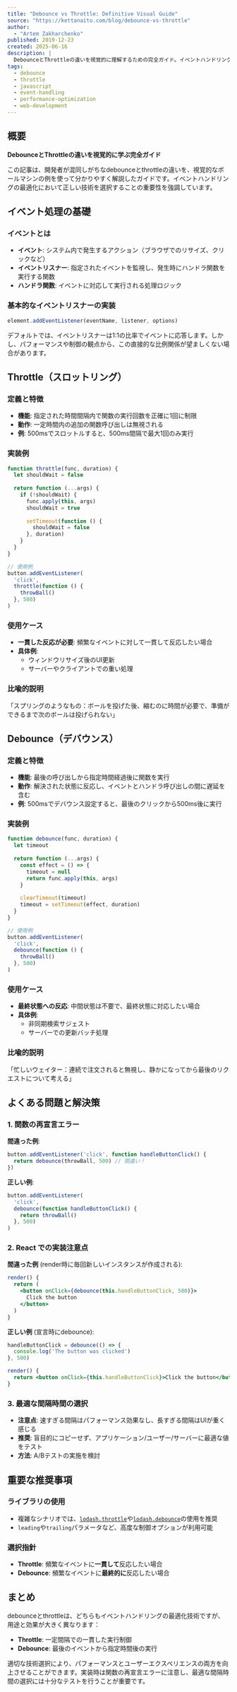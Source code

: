 ```yaml
---
title: "Debounce vs Throttle: Definitive Visual Guide"
source: "https://kettanaito.com/blog/debounce-vs-throttle"
author:
  - "Artem Zakharchenko"
published: 2019-12-23
created: 2025-06-16
description: |
  DebounceとThrottleの違いを視覚的に理解するための完全ガイド。イベントハンドリングの最適化技術について、実装例とベストプラクティスを含めて詳しく解説。
tags:
  - debounce
  - throttle
  - javascript
  - event-handling
  - performance-optimization
  - web-development
---
```


## 概要

**DebounceとThrottleの違いを視覚的に学ぶ完全ガイド**

この記事は、開発者が混同しがちなdebounceとthrottleの違いを、視覚的なボールマシンの例を使って分かりやすく解説したガイドです。イベントハンドリングの最適化において正しい技術を選択することの重要性を強調しています。

## イベント処理の基礎

### イベントとは

- **イベント**: システム内で発生するアクション（ブラウザでのリサイズ、クリックなど）
- **イベントリスナー**: 指定されたイベントを監視し、発生時にハンドラ関数を実行する関数
- **ハンドラ関数**: イベントに対応して実行される処理ロジック

### 基本的なイベントリスナーの実装

```javascript
element.addEventListener(eventName, listener, options)
```

デフォルトでは、イベントリスナーは1:1の比率でイベントに応答します。しかし、パフォーマンスや制御の観点から、この直接的な比例関係が望ましくない場合があります。

## Throttle（スロットリング）

### 定義と特徴

- **機能**: 指定された時間間隔内で関数の実行回数を正確に1回に制限
- **動作**: 一定時間内の追加の関数呼び出しは無視される
- **例**: 500msでスロットルすると、500ms間隔で最大1回のみ実行

### 実装例

```javascript
function throttle(func, duration) {
  let shouldWait = false
  
  return function (...args) {
    if (!shouldWait) {
      func.apply(this, args)
      shouldWait = true
      
      setTimeout(function () {
        shouldWait = false
      }, duration)
    }
  }
}

// 使用例
button.addEventListener(
  'click',
  throttle(function () {
    throwBall()
  }, 500)
)
```

### 使用ケース

- **一貫した反応が必要**: 頻繁なイベントに対して一貫して反応したい場合
- **具体例**:
  - ウィンドウリサイズ後のUI更新
  - サーバーやクライアントでの重い処理

### 比喩的説明

「スプリングのようなもの：ボールを投げた後、縮むのに時間が必要で、準備ができるまで次のボールは投げられない」

## Debounce（デバウンス）

### 定義と特徴

- **機能**: 最後の呼び出しから指定時間経過後に関数を実行
- **動作**: 解決された状態に反応し、イベントとハンドラ呼び出しの間に遅延を含む
- **例**: 500msでデバウンス設定すると、最後のクリックから500ms後に実行

### 実装例

```javascript
function debounce(func, duration) {
  let timeout
  
  return function (...args) {
    const effect = () => {
      timeout = null
      return func.apply(this, args)
    }
    
    clearTimeout(timeout)
    timeout = setTimeout(effect, duration)
  }
}

// 使用例
button.addEventListener(
  'click',
  debounce(function () {
    throwBall()
  }, 500)
)
```

### 使用ケース

- **最終状態への反応**: 中間状態は不要で、最終状態に対応したい場合
- **具体例**:
  - 非同期検索サジェスト
  - サーバーでの更新バッチ処理

### 比喩的説明

「忙しいウェイター：連続で注文されると無視し、静かになってから最後のリクエストについて考える」

## よくある問題と解決策

### 1. 関数の再宣言エラー

**間違った例**:

```javascript
button.addEventListener('click', function handleButtonClick() {
  return debounce(throwBall, 500) // 間違い！
})
```

**正しい例**:

```javascript
button.addEventListener(
  'click',
  debounce(function handleButtonClick() {
    return throwBall()
  }, 500)
)
```

### 2. React での実装注意点

**間違った例** (render時に毎回新しいインスタンスが作成される):

```jsx
render() {
  return (
    <button onClick={debounce(this.handleButtonClick, 500)}>
      Click the button
    </button>
  )
}
```

**正しい例** (宣言時にdebounce):

```jsx
handleButtonClick = debounce(() => {
  console.log('The button was clicked')
}, 500)

render() {
  return <button onClick={this.handleButtonClick}>Click the button</button>
}
```

### 3. 最適な間隔時間の選択

- **注意点**: 速すぎる間隔はパフォーマンス効果なし、長すぎる間隔はUIが重く感じる
- **推奨**: 盲目的にコピーせず、アプリケーション/ユーザー/サーバーに最適な値をテスト
- **方法**: A/Bテストの実施を検討

## 重要な推奨事項

### ライブラリの使用

- 複雑なシナリオでは、[`lodash.throttle`](https://www.npmjs.com/package/lodash.throttle)や[`lodash.debounce`](https://www.npmjs.com/package/lodash.debounce)の使用を推奨
- `leading`や`trailing`パラメータなど、高度な制御オプションが利用可能

### 選択指針

- **Throttle**: 頻繁なイベントに**一貫して**反応したい場合
- **Debounce**: 頻繁なイベントに**最終的に**反応したい場合

## まとめ

debounceとthrottleは、どちらもイベントハンドリングの最適化技術ですが、用途と効果が大きく異なります：

- **Throttle**: 一定間隔での一貫した実行制御
- **Debounce**: 最後のイベントから指定時間後の実行

適切な技術選択により、パフォーマンスとユーザーエクスペリエンスの両方を向上させることができます。実装時は関数の再宣言エラーに注意し、最適な間隔時間の選択には十分なテストを行うことが重要です。
